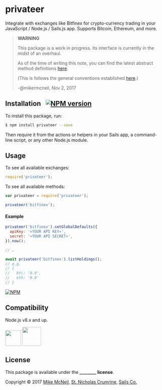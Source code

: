 # privateer

Integrate with exchanges like Bitfinex for crypto-currency trading in your JavaScript / Node.js / Sails.js app.  Supports Bitcoin, Ethereum, and more.

> **WARNING**
>
> This package is a work in progress.  Its interface is currently in the midst of an overhaul.
>
> As of the time of writing this note, you can find the latest abstract method definitions [here](https://github.com/mikermcneil/privateer/tree/05dfea49344d5b21ddf2a58732687d151d731dff/lib/abstract-interface/methods).
> 
> (This is follows the general conventions established [here](https://github.com/node-machine/driver-interface).)
>
> -@mikermcneil, Nov 2, 2017


## Installation &nbsp; [![NPM version](https://badge.fury.io/js/privateer.svg)](http://badge.fury.io/js/privateer)

To install this package, run:

```bash
$ npm install privateer --save
```

Then require it from the actions or helpers in your Sails app, a command-line script, or any other Node.js module.

## Usage

To see all available exchanges:

```js
require('privateer');
```

To see all available methods:

```js
var privateer = require('privateer');

privateer('bitfinex');
```


#### Example

```js
privateer('bitfinex').setGlobalDefaults({
  apiKey: '«YOUR API KEY»',
  secret: '«YOUR API SECRET»',
}).now();

// …

await privateer('bitfinex').listHoldings();
// e.g.
// {
//   btc: '0.0',
//   eth: '0.0'
// }
```


[![NPM](https://nodei.co/npm/privateer.png?downloads=true)](http://npmjs.com/package/privateer)

## Compatibility

Node.js v8.x and up.

<a href="https://sailsjs.com"><img width="50" src="https://camo.githubusercontent.com/9e49073459ed4e0e2687b80eaf515d87b0da4a6b/687474703a2f2f62616c64657264617368792e6769746875622e696f2f7361696c732f696d616765732f6c6f676f2e706e67" /></a>&nbsp;<a href="http://nodejs.org"><img width="60" src="https://user-images.githubusercontent.com/618009/28782759-c62f8f20-75d3-11e7-8a83-32fb52178416.png" /></a>



## License

This package is available under the **________ license**.

Copyright &copy; 2017 [Mike McNeil](https://twitter.com/mikermcneil), [St. Nicholas Crumrine](https://github.com/uncletammy), [Sails Co.](https://sailsjs.com/about)


